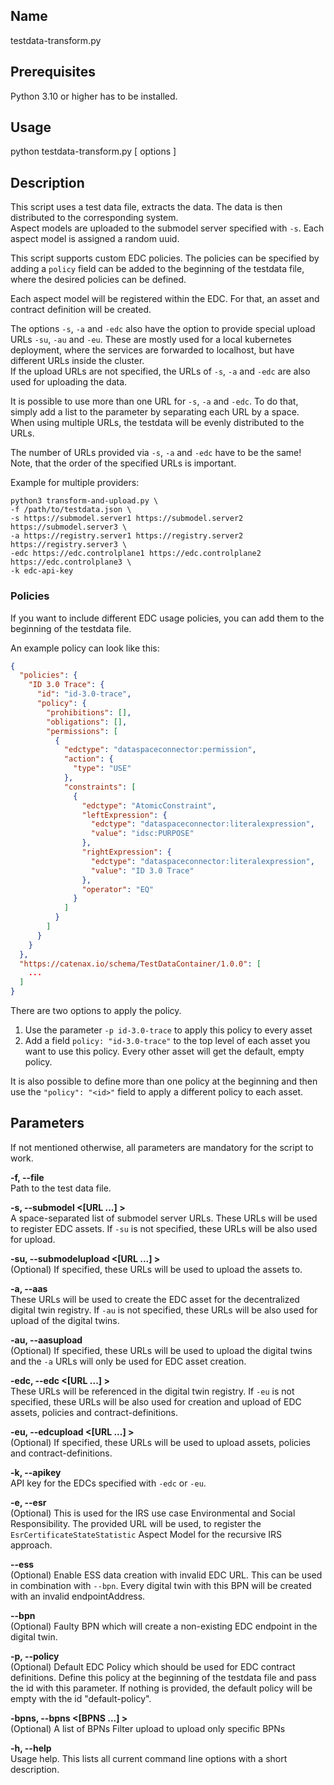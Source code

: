 ## Name

testdata-transform.py

## Prerequisites

Python 3.10 or higher has to be installed.

## Usage

python testdata-transform.py [ options ]

## Description

This script uses a test data file, extracts the data. The data is then distributed to the corresponding system.  
Aspect models are uploaded to the submodel server specified with `-s`. Each aspect model is assigned a random uuid.

This script supports custom EDC policies. The policies can be specified by adding a `policy` field can be added to the
beginning of the testdata file, where the desired policies can be defined.

Each aspect model will be registered within the EDC. For that, an asset and contract definition will be created.

The options `-s`, `-a` and `-edc` also have the option to provide special upload URLs `-su`, `-au` and `-eu`. These are
mostly used for a local
kubernetes deployment, where the services are forwarded to localhost, but have different URLs inside the cluster.  
If the upload URLs are not specified, the URLs of `-s`, `-a` and `-edc` are also used for uploading the data.

It is possible to use more than one URL for `-s`, `-a` and `-edc`. To do that, simply add a list to the parameter by
separating each URL by a space. When using multiple URLs, the testdata will be evenly distributed to the URLs.

The number of URLs provided via `-s`, `-a` and `-edc` have to be the same!  
Note, that the order of the specified URLs is important.

Example for multiple providers:
```shell
python3 transform-and-upload.py \
-f /path/to/testdata.json \
-s https://submodel.server1 https://submodel.server2 https://submodel.server3 \
-a https://registry.server1 https://registry.server2 https://registry.server3 \
-edc https://edc.controlplane1 https://edc.controlplane2 https://edc.controlplane3 \
-k edc-api-key
```

### Policies

If you want to include different EDC usage policies, you can add them to the beginning of the testdata file.

An example policy can look like this:

```json
{
  "policies": {
    "ID 3.0 Trace": {
      "id": "id-3.0-trace",
      "policy": {
        "prohibitions": [],
        "obligations": [],
        "permissions": [
          {
            "edctype": "dataspaceconnector:permission",
            "action": {
              "type": "USE"
            },
            "constraints": [
              {
                "edctype": "AtomicConstraint",
                "leftExpression": {
                  "edctype": "dataspaceconnector:literalexpression",
                  "value": "idsc:PURPOSE"
                },
                "rightExpression": {
                  "edctype": "dataspaceconnector:literalexpression",
                  "value": "ID 3.0 Trace"
                },
                "operator": "EQ"
              }
            ]
          }
        ]
      }
    }
  },
  "https://catenax.io/schema/TestDataContainer/1.0.0": [
    ...
  ]
}
```

There are two options to apply the policy.

1. Use the parameter `-p id-3.0-trace` to apply this policy to every asset
2. Add a field `policy: "id-3.0-trace"` to the top level of each asset you want to use this policy. Every other asset
   will get the default, empty policy.

It is also possible to define more than one policy at the beginning and then use the `"policy": "<id>"` field to apply a
different policy to each asset.

## Parameters

If not mentioned otherwise, all parameters are mandatory for the script to work.

**-f, --file <file>**  
Path to the test data file.

**-s, --submodel <[URL ...] >**  
A space-separated list of submodel server URLs. These URLs will be used to register EDC assets. If `-su` is not
specified, these URLs will be also used for upload.

**-su, --submodelupload <[URL ...] >**  
(Optional) If specified, these URLs will be used to upload the assets to.

**-a, --aas <AAS>**  
These URLs will be used to create the EDC asset for the decentralized digital twin registry. If `-au` is not specified,
these URLs will be also used for upload of the digital twins.

**-au, --aasupload <AASUPLOAD>**  
(Optional) If specified, these URLs will be used to upload the digital twins and the `-a` URLs will only be used for EDC
asset creation.

**-edc, --edc <[URL ...] >**  
These URLs will be referenced in the digital twin registry. If `-eu` is not specified, these URLs will be also used for
creation and upload of EDC assets, policies and contract-definitions.

**-eu, --edcupload <[URL ...] >**  
(Optional) If specified, these URLs will be used to upload assets, policies and contract-definitions.

**-k, --apikey <APIKEY>**  
API key for the EDCs specified with `-edc` or `-eu`.

**-e, --esr <URL>**  
(Optional) This is used for the IRS use case Environmental and Social Responsibility. The provided URL will be used, to
register the `EsrCertificateStateStatistic` Aspect Model for the recursive IRS approach.

**--ess**  
(Optional) Enable ESS data creation with invalid EDC URL. This can be used in combination with `--bpn`. Every digital
twin with this BPN will be created with an invalid endpointAddress.

**--bpn <BPN>**  
(Optional) Faulty BPN which will create a non-existing EDC endpoint in the digital twin.

**-p, --policy <POLICY>**  
(Optional) Default EDC Policy which should be used for EDC contract definitions. Define this policy at the beginning of
the testdata file and pass the id with this parameter. If nothing is provided, the default policy will be empty with the
id "default-policy".

**-bpns, --bpns <[BPNS ...] >**  
(Optional) A list of BPNs Filter upload to upload only specific BPNs

**-h, --help**  
Usage help. This lists all current command line options with a short description.
